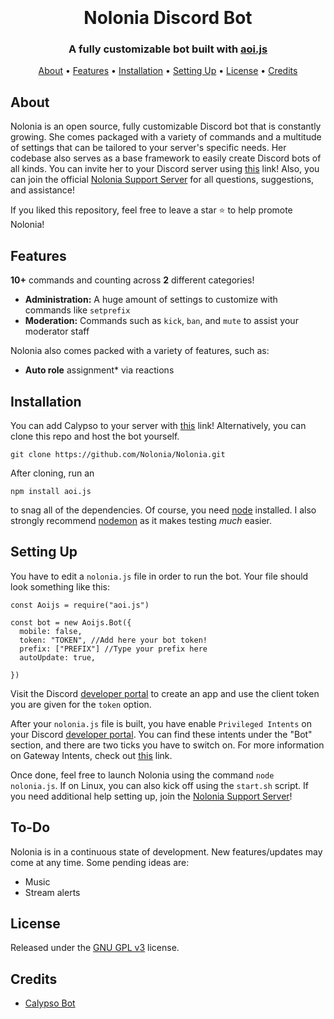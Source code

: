 <h1 align="center">
  <br>
  <br>
  Nolonia Discord Bot
  <br>
</h1>

<h3 align=center>A fully customizable bot built with <a href=https://github.com/aoijs/aoi.js>aoi.js</a></h3>


<div align=center>

 

</div>

<p align="center">
  <a href="#about">About</a>
  •
  <a href="#features">Features</a>
  •
  <a href="#installation">Installation</a>
  •
  <a href="#setting-up">Setting Up</a>
  •
  <a href="#license">License</a>
  •
  <a href="#credits">Credits</a>
</p>

## About

Nolonia is an open source, fully customizable Discord bot that is constantly growing. She comes packaged with a variety of commands and a multitude of settings that can be tailored to your server's specific needs. Her codebase also serves as a base framework to easily create Discord bots of all kinds. You can invite her to your Discord server using [this](https://discord.com/api/oauth2/authorize?client_id=839436962057551892&permissions=8&redirect_uri=https%3A%2F%2Fdiscord.gg%2F7CgzRGCUvC&response_type=code&scope=guilds.join%20bot) link! Also, you can join the official [Nolonia Support Server](https://discord.gg/7CgzRGCUvC) for all questions, suggestions, and assistance!

If you liked this repository, feel free to leave a star ⭐ to help promote Nolonia!

## Features

**10+** commands and counting across **2** different categories!

  * **Administration:** A huge amount of settings to customize with commands like `setprefix`
  * **Moderation:** Commands such as `kick`, `ban`, and `mute` to assist your moderator staff

Nolonia also comes packed with a variety of features, such as:

  * **Auto role** assignment* via reactions


## Installation

You can add Calypso to your server with [this](https://discord.com/api/oauth2/authorize?client_id=839436962057551892&permissions=8&redirect_uri=https%3A%2F%2Fdiscord.gg%2F7CgzRGCUvC&response_type=code&scope=guilds.join%20bot) link! Alternatively, you can clone this repo and host the bot yourself.
```
git clone https://github.com/Nolonia/Nolonia.git
```
After cloning, run an
```
npm install aoi.js
```
to snag all of the dependencies. Of course, you need [node](https://nodejs.org/en/) installed. I also strongly recommend [nodemon](https://www.npmjs.com/package/aoi.js) as it makes testing *much* easier.

## Setting Up

You have to edit a `nolonia.js` file in order to run the bot. Your file should look something like this:
```
const Aoijs = require("aoi.js")
 
const bot = new Aoijs.Bot({
  mobile: false,
  token: "TOKEN", //Add here your bot token!
  prefix: ["PREFIX"] //Type your prefix here
  autoUpdate: true, 
  
})
```
Visit the Discord [developer portal](https://discordapp.com/developers/applications/) to create an app and use the client token you are given for the `token` option.

After your `nolonia.js` file is built, you have enable `Privileged Intents` on your Discord [developer portal](https://discordapp.com/developers/applications/). You can find these intents under the "Bot" section, and there are two ticks you have to switch on. For more information on Gateway Intents, check out [this](https://discordjs.guide/popular-topics/intents.html#the-intents-bit-field-wrapper) link.

Once done, feel free to launch Nolonia using the command `node nolonia.js`. If on Linux, you can also kick off using the `start.sh` script. If you need additional help setting up, join the [Nolonia Support Server](https://discord.gg/7CgzRGCUvC)!


## To-Do

Nolonia is in a continuous state of development. New features/updates may come at any time. Some pending ideas are:

  * Music
  * Stream alerts

## License

Released under the [GNU GPL v3](https://www.gnu.org/licenses/gpl-3.0.en.html) license.

## Credits

* [Calypso Bot](https://github.com/sabattle/CalypsoBot)
